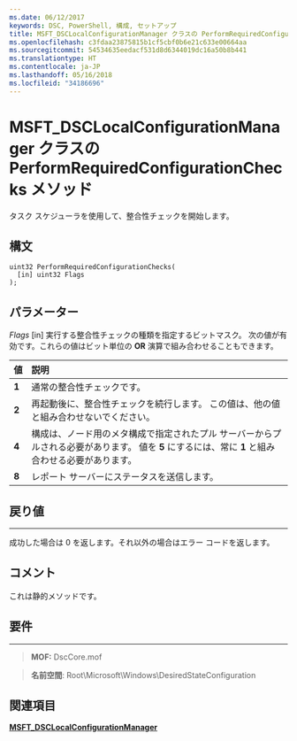 ```yaml
---
ms.date: 06/12/2017
keywords: DSC, PowerShell, 構成, セットアップ
title: MSFT_DSCLocalConfigurationManager クラスの PerformRequiredConfigurationChecks メソッド
ms.openlocfilehash: c3fdaa23875815b1cf5cbf0b6e21c633e00664aa
ms.sourcegitcommit: 54534635eedacf531d8d6344019dc16a50b8b441
ms.translationtype: HT
ms.contentlocale: ja-JP
ms.lasthandoff: 05/16/2018
ms.locfileid: "34186696"
---
```

# <a name="performrequiredconfigurationchecks-method-of-the-msftdsclocalconfigurationmanager-class"></a>MSFT_DSCLocalConfigurationManager クラスの PerformRequiredConfigurationChecks メソッド

タスク スケジューラを使用して、整合性チェックを開始します。

<a name="syntax"></a>構文
------

```mof
uint32 PerformRequiredConfigurationChecks(
  [in] uint32 Flags
);
```

<a name="parameters"></a>パラメーター
----------

*Flags* \[in\] 実行する整合性チェックの種類を指定するビットマスク。 次の値が有効です。これらの値はビット単位の **OR** 演算で組み合わせることもできます。

|値 |説明 |
|:--- |:---|
|**1** | 通常の整合性チェックです。 |
|**2** | 再起動後に、整合性チェックを続行します。 この値は、他の値と組み合わせないでください。 |
|**4** | 構成は、ノード用のメタ構成で指定されたプル サーバーからプルされる必要があります。 値を **5** にするには、常に **1** と組み合わせる必要があります。 |
|**8** | レポート サーバーにステータスを送信します。 |

## <a name="return-value"></a>戻り値
------------

成功した場合は 0 を返します。それ以外の場合はエラー コードを返します。

## <a name="remarks"></a>コメント

これは静的メソッドです。

## <a name="requirements"></a>要件
------------
>**MOF:** DscCore.mof

>**名前空間**: Root\Microsoft\Windows\DesiredStateConfiguration


## <a name="see-also"></a>関連項目


[**MSFT_DSCLocalConfigurationManager**](msft-dsclocalconfigurationmanager.md)